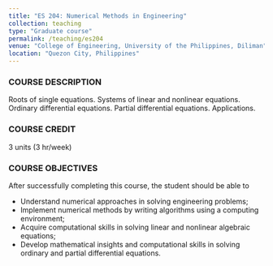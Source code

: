 ```yaml
---
title: "ES 204: Numerical Methods in Engineering"
collection: teaching
type: "Graduate course"
permalink: /teaching/es204
venue: "College of Engineering, University of the Philippines, Diliman"
location: "Quezon City, Philippines"
---
```


### COURSE DESCRIPTION
Roots of single equations. Systems of linear and nonlinear equations. Ordinary differential equations. Partial differential equations. Applications.

### COURSE CREDIT
3 units (3 hr/week)

### COURSE OBJECTIVES
After successfully completing this course, the student should be able to
* Understand numerical approaches in solving engineering problems;
* Implement numerical methods by writing algorithms using a computing environment;
* Acquire computational skills in solving linear and nonlinear algebraic equations;
* Develop mathematical insights and computational skills in solving ordinary and partial differential equations.
